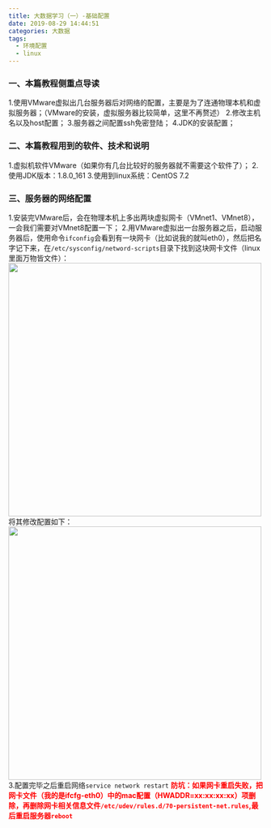 ```yaml
---
title: 大数据学习（一）-基础配置
date: 2019-08-29 14:44:51
categories: 大数据
tags: 
  - 环境配置
  - linux
---
```

### 一、本篇教程侧重点导读
1.使用VMware虚拟出几台服务器后对网络的配置，主要是为了连通物理本机和虚拟服务器；（VMware的安装，虚拟服务器比较简单，这里不再赘述）
2.修改主机名以及host配置；
3.服务器之间配置ssh免密登陆；
4.JDK的安装配置；

### 二、本篇教程用到的软件、技术和说明
1.虚拟机软件VMware（如果你有几台比较好的服务器就不需要这个软件了）；
2.使用JDK版本：1.8.0_161
3.使用到linux系统：CentOS 7.2

### 三、服务器的网络配置
1.安装完VMware后，会在物理本机上多出两块虚拟网卡（VMnet1、VMnet8），一会我们需要对VMnet8配置一下；
2.用VMware虚拟出一台服务器之后，启动服务器后，使用命令`ifconfig`会看到有一块网卡（比如说我的就叫eth0），然后把名字记下来，在`/etc/sysconfig/netword-scripts`目录下找到这块网卡文件（linux里面万物皆文件）：
<img style="width:500px;height:500px" src="http://myblogstaticpicture.erdongchen.top/blogPicture/20190829/networkCard_update.png"  align=left/>
将其修改配置如下：
<img style="width:500px;height:500px" src="http://myblogstaticpicture.erdongchen.top/blogPicture/20190829/networkCard_configure.png"  align=left/>
3.配置完毕之后重启网络`service network restart`
**<font color=red>防坑：如果网卡重启失败，把网卡文件（我的是ifcfg-eth0）中的mac配置（HWADDR=xx:xx:xx:xx）项删除，再删除网卡相关信息文件`/etc/udev/rules.d/70-persistent-net.rules`,最后重启服务器`reboot`</font>**
